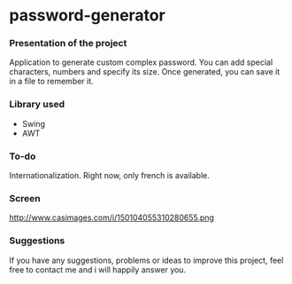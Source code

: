 password-generator
========

### Presentation of the project

Application to generate custom complex password.
You can add special characters, numbers and specify its size.
Once generated, you can save it in a file to remember it.

### Library used

- Swing
- AWT

### To-do

Internationalization. Right now, only french is available.

### Screen

http://www.casimages.com/i/150104055310280655.png

### Suggestions 

If you have any suggestions, problems or ideas to improve this project, feel free to contact me and i will happily answer you.
